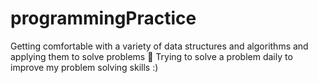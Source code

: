 # programmingPractice
Getting comfortable with a variety of data structures and algorithms and applying them to solve problems 📖
Trying to solve a problem daily to improve my problem solving skills :)
